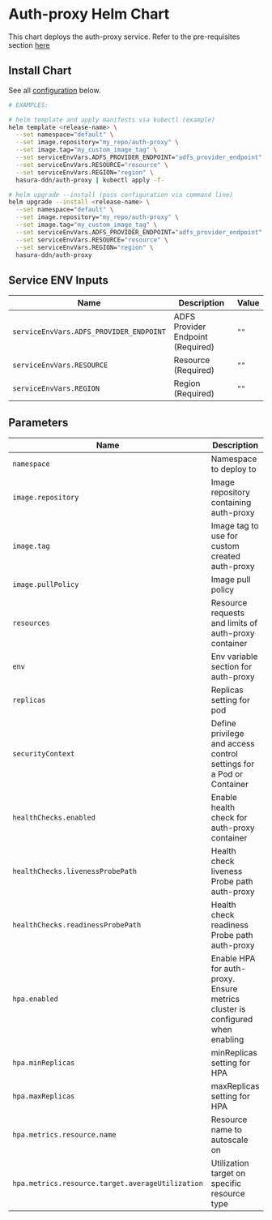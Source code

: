 # Auth-proxy Helm Chart

This chart deploys the auth-proxy service. Refer to the pre-requisites section [here](../../README.md#get-started)

## Install Chart

See all [configuration](#parameters) below.

```bash
# EXAMPLES:

# helm template and apply manifests via kubectl (example)
helm template <release-name> \
  --set namespace="default" \
  --set image.repository="my_repo/auth-proxy" \
  --set image.tag="my_custom_image_tag" \
  --set serviceEnvVars.ADFS_PROVIDER_ENDPOINT="adfs_provider_endpoint" \
  --set serviceEnvVars.RESOURCE="resource" \
  --set serviceEnvVars.REGION="region" \
  hasura-ddn/auth-proxy | kubectl apply -f-

# helm upgrade --install (pass configuration via command line)
helm upgrade --install <release-name> \
  --set namespace="default" \
  --set image.repository="my_repo/auth-proxy" \
  --set image.tag="my_custom_image_tag" \
  --set serviceEnvVars.ADFS_PROVIDER_ENDPOINT="adfs_provider_endpoint" \
  --set serviceEnvVars.RESOURCE="resource" \
  --set serviceEnvVars.REGION="region" \
  hasura-ddn/auth-proxy
```

## Service ENV Inputs

| Name                                              | Description                                                                                                | Value                           |
| ------------------------------------------------- | ---------------------------------------------------------------------------------------------------------- | ------------------------------- |
| `serviceEnvVars.ADFS_PROVIDER_ENDPOINT`           | ADFS Provider Endpoint (Required)                                                                          | `""`                            |
| `serviceEnvVars.RESOURCE`                         | Resource (Required)                                                                                        | `""`                            |
| `serviceEnvVars.REGION`                           | Region (Required)                                                                                          | `""`                            |

## Parameters

| Name                                              | Description                                                                                                | Value                               |
| ------------------------------------------------- | ---------------------------------------------------------------------------------------------------------- | ------------------------------------|
| `namespace`                                       | Namespace to deploy to                                                                                     | `"default"`                     |
| `image.repository`                                | Image repository containing auth-proxy                                                                     | `""`                                |
| `image.tag`                                       | Image tag to use for custom created auth-proxy                                                             | `""`                                |
| `image.pullPolicy`                                | Image pull policy                                                                                          | `Always`                            |
| `resources`                                       | Resource requests and limits of auth-proxy container                                                       | `{}`                                |
| `env`                                             | Env variable section for auth-proxy                                                                        | `[]`                                |
| `replicas`                                        | Replicas setting for pod                                                                                   | `1`                                 |
| `securityContext`                                 | Define privilege and access control settings for a Pod or Container                                        | `{}`                                |
| `healthChecks.enabled`                            | Enable health check for auth-proxy container                                                               | `false`                             |
| `healthChecks.livenessProbePath`                  | Health check liveness Probe path auth-proxy                                                                | `"/healthz"`                        |
| `healthChecks.readinessProbePath`                 | Health check readiness Probe path auth-proxy                                                               | `"/healthz"`                        |
| `hpa.enabled`                                     | Enable HPA for auth-proxy.  Ensure metrics cluster is configured when enabling                             | `false`                             |
| `hpa.minReplicas`                                 | minReplicas setting for HPA                                                                                | `2`                                 |
| `hpa.maxReplicas`                                 | maxReplicas setting for HPA                                                                                | `4`                                 |
| `hpa.metrics.resource.name`                       | Resource name to autoscale on                                                                              | ``                                  |
| `hpa.metrics.resource.target.averageUtilization`  | Utilization target on specific resource type                                                               | ``                                  |
